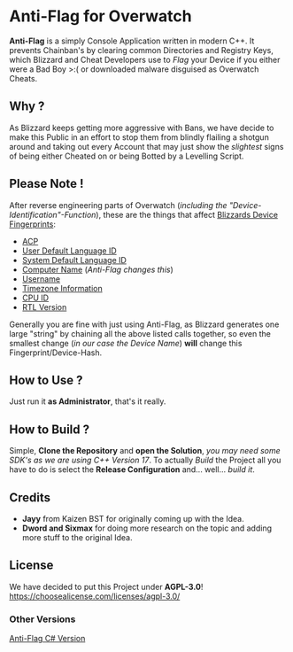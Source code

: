 

# Anti-Flag for Overwatch

**Anti-Flag** is a simply Console Application written in modern C++. It prevents Chainban's by clearing common Directories and Registry Keys, which Blizzard and Cheat Developers use to *Flag* your Device if you either were a Bad Boy >:( or downloaded malware disguised as Overwatch Cheats.

## Why ?

As Blizzard keeps getting more aggressive with Bans, we have decide to make this Public in an effort to stop them from blindly flailing a shotgun around and taking out every Account that may just show the *slightest* signs of being either Cheated on or being Botted by a Levelling Script. 

## Please Note !

After reverse engineering parts of Overwatch (*including the "Device-Identification"-Function*), these are the things that affect [Blizzards Device Fingerprints](https://github.com/Avalon-Group/Blizzard-Device-Identification-Explained):
- [ACP](https://docs.microsoft.com/en-us/windows/win32/api/winnls/nf-winnls-getacp)
- [User Default Language ID](https://docs.microsoft.com/en-us/windows/win32/api/winnls/nf-winnls-getuserdefaultlangid)
- [System Default Language ID](https://docs.microsoft.com/en-us/windows/win32/api/winnls/nf-winnls-getsystemdefaultlangid)
- [Computer Name](https://docs.microsoft.com/en-us/windows/win32/api/winbase/nf-winbase-getcomputernamew) (*Anti-Flag changes this*)
- [Username](https://docs.microsoft.com/en-us/windows/win32/api/winbase/nf-winbase-getusernamew)
- [Timezone Information](https://docs.microsoft.com/en-us/windows/win32/api/timezoneapi/nf-timezoneapi-gettimezoneinformation)
- [CPU ID](https://docs.microsoft.com/en-us/cpp/intrinsics/cpuid-cpuidex?view=msvc-160)
- [RTL Version](https://docs.microsoft.com/en-us/windows-hardware/drivers/ddi/wdm/nf-wdm-rtlgetversion)

Generally you are fine with just using Anti-Flag, as Blizzard generates one large "string" by chaining all the above listed calls together, so even the smallest change (*in our case the Device Name*) **will** change this Fingerprint/Device-Hash.
 


## How to Use ?

Just run it **as Administrator**, that's it really. 

## How to Build ?

Simple, **Clone the Repository** and **open the Solution**, *you may need some SDK's as we are using C++ Version 17*.
To actually *Build* the Project all you have to do is select the **Release Configuration** and... well... *build it*.

## Credits

- **Jayy** from Kaizen BST for originally coming up with the Idea. 
- **Dword and Sixmax** for doing more research on the topic and adding more stuff to the original Idea.

## License

We have decided to put this Project under **AGPL-3.0**!
https://choosealicense.com/licenses/agpl-3.0/

### Other Versions
[Anti-Flag C# Version](https://github.com/AVISIX/Anti-Flag)
